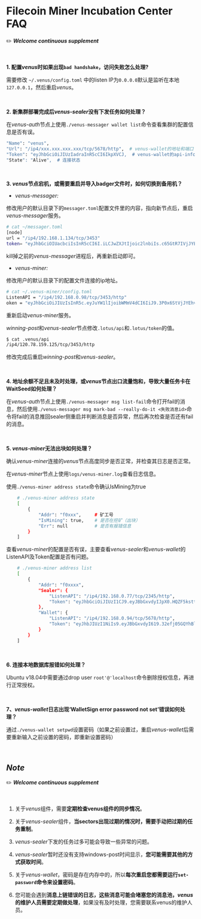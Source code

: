 # Filecoin Miner Incubation Center FAQ
:pencil2: ***Welcome continuous supplement***

</br>

**1. 配置*venus*时如果出现`bad handshake`，访问失败怎么处理?**

需要修改 `~/.venus/config.toml` 中的listen IP为`0.0.0.0`默认是监听在本地`127.0.0.1`，然后重启*venus*。

</br>

**2. 新集群部署完成后*venus-sealer*没有下发任务如何处理？**

在*venus-auth*节点上使用`./venus-messager wallet list`命令查看集群的配置信息是否有误。

```sh
"Name": "venus",
"Url": "/ip4/xxx.xxx.xxx.xxx/tcp/5678/http",  # venus-wallet的地址和端口
"Token": "eyJhbGciOiJIUzIadraInR5cCI6IkpXVCJ,  # venus-wallet的api-info的token,可以使用`./venus-wallet-pro auth api-info --perm sign`命令获取wallet的token值
"State": "Alive",  # 连接状态
```
</br>

**3. *venus*节点宕机，或需要重启并导入badger文件时，如何切换到备用机？**

- *venus-messager:*

修改用户的默认目录下的`messager.toml`配置文件里的内容，指向新节点后，重启*venus-messager*服务。

```sh
# cat ~/messager.toml
[node]
url = "/ip4/192.168.1.134/tcp/3453"
token= "eyJhbGciOIUacbciIsInR5cCI6I.iLCJwZXJtIjoic2lnbiIs.c65GtR7IVjJYE"
```

kill掉之前的*venus-messager*进程后，再重新启动即可。

- *venus-miner:*

修改用户的默认目录下的配置文件连接的ip地址。

```sh
# cat ~/.venus-miner/config.toml
ListenAPI = "/ip4/192.168.0.98/tcp/3453/http"
oken = "eyJhbGciOiJIUzIsInR5c.eyJuYW1lIjoibWMmV4dCI6IiJ9.3P0x6StVjJYEhv198"
```
    
重新启动*venus-miner*服务。

*winning-post*和*venus-sealer*节点修改`.lotus/api`和`.lotus/token`的值。

```sh
$ cat .venus/api
/ip4/120.78.159.125/tcp/3453/http
 ```
修改完成后重启*winning-post*和*venus-sealer*。

</br>

**4. 地址余额不足且未及时处理，或*venus*节点出口流量饱和，导致大量任务卡在WaitSeed如何处理？**

在*venus-auth*节点上使用`./venus-messager msg list-fail`命令打开fail的消息，然后使用`./venus-messager msg mark-bad --really-do-it <失败消息id>`命令将fail的消息推回sealer侧重启并判断消息是否异常，然后再次检查是否还有fail的消息。

</br>

**5. *venus-miner*无法出块如何处理？**

确认*venus-miner*连接的*venus*节点高度同步是否正常，并检查其日志是否正常。

在*venus-miner*节点上使用`logs/venus-miner.log`查看日志信息。

使用`./venus-miner address state`命令确认IsMining为true

```sh
    # ./venus-miner address state
    [
    	{
    		"Addr": "f0xxx",     # 矿工号
    		"IsMining": true,    # 是否在挖矿（出块）
    		"Err": null          # 是否有报错信息
    	}
    ]
```

查看*venus-miner*的配置是否有误，主要查看*venus-sealer*和*venus-wallet*的ListenAPI及Token配置是否有问题。

```sh
    # ./venus-miner address list
    [
    	{
    		"Addr": "f0xxxx",
    		"Sealer": {
    			"ListenAPI": "/ip4/192.168.0.77/tcp/2345/http",
    			"Token": "eyJhbGciOiJIUzI1CJ9.eyJBbGxvdyIJpX0.HQZF5ksttTCrjgTVVOKv0"
    		},
    		"Wallet": {
    			"ListenAPI": "/ip4/192.168.0.94/tcp/5678/http",
    			"Token": "eyJhbJIUzI1NiIs9.eyJBbGxvdyI619.32efj05GQYhBllQ4gt05AC3AY"
    		}
    	}
    ]
```

</br>
    
**6. 连接本地数据库报错如何处理？**

Ubuntu v18.04中需要通过drop user `root'@'localhost`命令删除授权信息，再进行正常授权。

</br>

**7、*venus-wallet*日志出现‘WalletSign error password not set’错误如何处理？**

通过`./venus-wallet setpwd`设置密码（如果之前设置过，重启*venus-wallet*后需要重新输入之前设置的密码，即重新设置密码）

</br>

## *Note* 

:pencil2: ***Welcome continuous supplement***

</br>

1. 关于*venus*组件，需要**定期检查venus组件的同步情况**。

2. 关于*venus-sealer*组件，**当sectors出现过期的情况时，需要手动把过期的任务重制**。

3. *venus-sealer*下发的任务过多可能会导致一些异常的问题。

4. *venus-sealer*暂时还没有支持windows-post时间显示，**您可能需要其他的方式获取时间**。

5. 关于*venus-wallet*，密码是存在内存中的，所以**每次重启您都需要运行`set-password`命令来设置密码**。

6. 您可能会遇到**消息上链错误的日志，这些消息可能会堵塞您的消息池，*venus*的维护人员需要定期做处理**，如果没有及时处理，您需要联系venus的维护人员。
